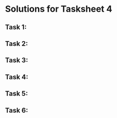 # Solutions for Tasksheet 4

## Task 1:



## Task 2:



## Task 3:



## Task 4:



## Task 5:



## Task 6:

